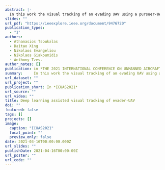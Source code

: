 ```yaml
---
abstract: |-
  In this work the visual tracking of an evading UAV using a pursuer-UAV is examined. The developed method combines principles of deep learning, optical flow, intra-frame homography and correlation based tracking. A Yolo tracker for short term tracking is employed, complimented by optical flow and homography techniques. In case there is no detected evader-UAV, the MOSSE tracking algorithm re-initializes the search and the PTZ-camera zooms-out to cover a wider Filed of View. The camera's controller adjusts the pan and tilt angles so that the evader-UAV is as close to the center of view as possible, while its zoom is commanded in order to for the captured evader-UAV bounding box cover as much as possible the captured-frame. Experimental studies are offered to highlight the algorithm's principle and evaluate its performance.
slides: ""
url_pdf: "https://ieeexplore.ieee.org/document/9476720"
publication_types:
  - "1"
authors:
  - Athanasios Tsoukalas
  - Daitao Xing
  - Nikolaos Evangeliou
  - Nikolaos Giakoumidis
  - Anthony Tzes.
author_notes: []
publication: in *THE 2021 INTERNATIONAL CONFERENCE ON UNMANNED AIRCRAFT SYSTEMS*
summary:     In this work the visual tracking of an evading UAV using a pursuer-UAV is examined. The developed method combines principles of deep learning, optical flow, intra-frame homography ....
url_dataset: ""
url_project: ""
publication_short: In *ICUAS2021*
url_source: ""
url_video: ""
title: Deep learning assisted visual tracking of evader-UAV
doi: ""
featured: false
tags: []
projects: []
image:
  caption: "ICUAS2021"
  focal_point: ""
  preview_only: false
date: 2021-04-16T00:00:00.000Z
url_slides: ""
publishDate: 2021-04-16T00:00:00Z
url_poster: ""
url_code: ""
---
```

